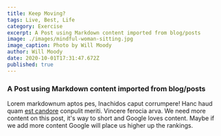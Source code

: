 ```yaml
---
title: Keep Moving?
tags: Live, Best, Life
category: Exercise
excerpt: A Post using Markdown content imported from blog/posts
image: ./images/mindful-woman-sitting.jpg
image_caption: Photo by Will Moody
author: Will Moody
date: 2020-10-01T17:31:47.672Z
published: true
---
```


### A Post using Markdown content imported from blog/posts

Lorem markdownum aptos pes, Inachidos caput corrumpere! Hanc haud quam [est
candore](http://quisquis-in.io/ramossuperum) conpulit meriti. Vincere ferocia
arva.
We need more content on this post, it's way to short and Google loves content.
Maybe if we add more content Google will place us higher up the rankings.
